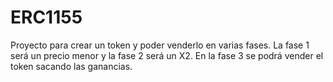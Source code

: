 # ERC1155

Proyecto para crear un token y poder venderlo en varias fases. 
La fase 1 será un precio menor y la fase 2 será un X2.
En la fase 3 se podrá vender el token sacando las ganancias.
